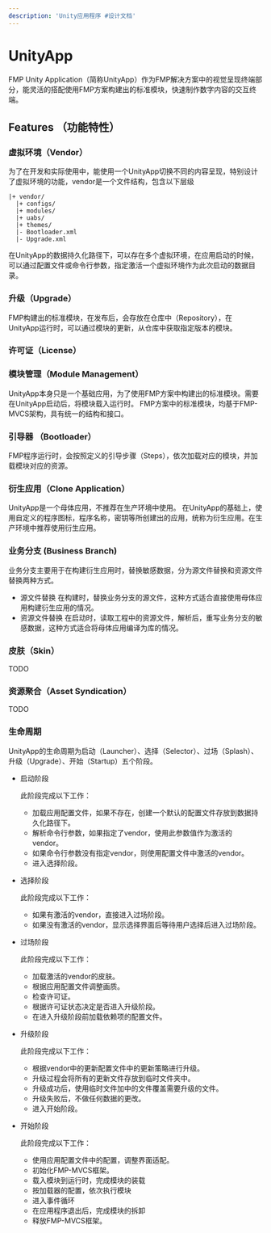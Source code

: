 ```yaml
---
description: 'Unity应用程序 #设计文档'
---
```


# UnityApp



FMP Unity Application（简称UnityApp）作为FMP解决方案中的视觉呈现终端部分，能灵活的搭配使用FMP方案构建出的标准模块，快速制作数字内容的交互终端。



## Features （功能特性）

### 虚拟环境（Vendor）

为了在开发和实际使用中，能使用一个UnityApp切换不同的内容呈现，特别设计了虚拟环境的功能，vendor是一个文件结构，包含以下层级

```
|+ vendor/
  |+ configs/
  |+ modules/
  |+ uabs/
  |+ themes/
  |- Bootloader.xml
  |- Upgrade.xml
```

在UnityApp的数据持久化路径下，可以存在多个虚拟环境，在应用启动的时候，可以通过配置文件或命令行参数，指定激活一个虚拟环境作为此次启动的数据目录。

### 升级（Upgrade）

FMP构建出的标准模块，在发布后，会存放在仓库中（Repository），在UnityApp运行时，可以通过模块的更新，从仓库中获取指定版本的模块。

### 许可证（License）

### 模块管理（Module Management）

UnityApp本身只是一个基础应用，为了使用FMP方案中构建出的标准模块。需要在UnityApp启动后，将模块载入运行时。 FMP方案中的标准模块，均基于FMP-MVCS架构，具有统一的结构和接口。

### 引导器 （Bootloader）

FMP程序运行时，会按照定义的引导步骤（Steps），依次加载对应的模块，并加载模块对应的资源。

### 衍生应用（Clone Application）

UnityApp是一个母体应用，不推荐在生产环境中使用。 在UnityApp的基础上，使用自定义的程序图标，程序名称，密钥等所创建出的应用，统称为衍生应用。在生产环境中推荐使用衍生应用。

### 业务分支 (Business Branch)

业务分支主要用于在构建衍生应用时，替换敏感数据，分为源文件替换和资源文件替换两种方式。

* 源文件替换 在构建时，替换业务分支的源文件，这种方式适合直接使用母体应用构建衍生应用的情况。
* 资源文件替换 在启动时，读取工程中的资源文件，解析后，重写业务分支的敏感数据，这种方式适合将母体应用编译为库的情况。

### 皮肤（Skin）

TODO



### 资源聚合（Asset Syndication）

TODO





### 生命周期

UnityApp的生命周期为启动（Launcher）、选择（Selector）、过场（Splash）、升级（Upgrade）、开始（Startup）五个阶段。

*   启动阶段

    此阶段完成以下工作：

    * 加载应用配置文件，如果不存在，创建一个默认的配置文件存放到数据持久化路径下。
    * 解析命令行参数，如果指定了vendor，使用此参数值作为激活的vendor。
    * 如果命令行参数没有指定vendor，则使用配置文件中激活的vendor。
    * 进入选择阶段。
*   选择阶段

    此阶段完成以下工作：

    * 如果有激活的vendor，直接进入过场阶段。
    * 如果没有激活的vendor，显示选择界面后等待用户选择后进入过场阶段。
*   过场阶段

    此阶段完成以下工作：

    * 加载激活的vendor的皮肤。
    * 根据应用配置文件调整画质。
    * 检查许可证。
    * 根据许可证状态决定是否进入升级阶段。
    * 在进入升级阶段前加载依赖项的配置文件。
*   升级阶段

    此阶段完成以下工作：

    * 根据vendor中的更新配置文件中的更新策略进行升级。
    * 升级过程会将所有的更新文件存放到临时文件夹中。
    * 升级成功后，使用临时文件加中的文件覆盖需要升级的文件。
    * 升级失败后，不做任何数据的更改。
    * 进入开始阶段。
*   开始阶段

    此阶段完成以下工作：

    * 使用应用配置文件中的配置，调整界面适配。
    * 初始化FMP-MVCS框架。
    * 载入模块到运行时，完成模块的装载
    * 按加载器的配置，依次执行模块
    * 进入事件循环
    * 在应用程序退出后，完成模块的拆卸
    * 释放FMP-MVCS框架。
